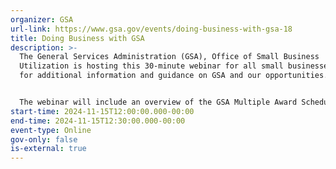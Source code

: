 ```yaml
---
organizer: GSA
url-link: https://www.gsa.gov/events/doing-business-with-gsa-18
title: Doing Business with GSA
description: >-
  The General Services Administration (GSA), Office of Small Business
  Utilization is hosting this 30-minute webinar for all small businesses looking
  for additional information and guidance on GSA and our opportunities.


  The webinar will include an overview of the GSA Multiple Award Schedule Program, Public Buildings Service, Federal Acquisition Service, Governmentwide Acquisition Contracts, the Forecast of Contracting Opportunities, the Small Business Administration’s Subcontracting Network (SubNet), Section 889 guidance, and more.
start-time: 2024-11-15T12:00:00.000-00:00
end-time: 2024-11-15T12:30:00.000-00:00
event-type: Online
gov-only: false
is-external: true
---
```

